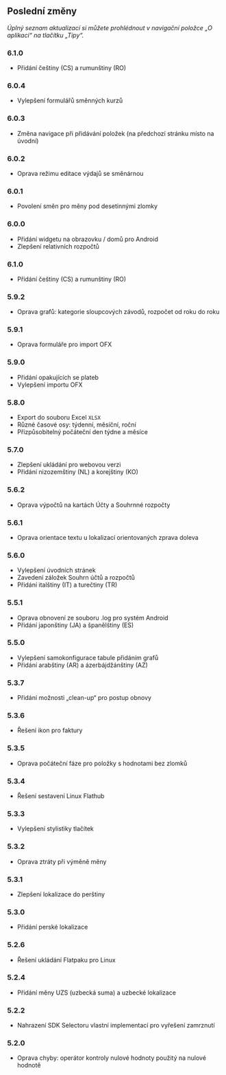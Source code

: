 ## Poslední změny

_Úplný seznam aktualizací si můžete prohlédnout v navigační položce „O aplikaci“ na tlačítku „Tipy“._

### 6.1.0
- Přidání češtiny (CS) a rumunštiny (RO)

### 6.0.4
- Vylepšení formulářů směnných kurzů

### 6.0.3
- Změna navigace při přidávání položek (na předchozí stránku místo na úvodní) 

### 6.0.2
- Oprava režimu editace výdajů se směnárnou

### 6.0.1
- Povolení směn pro měny pod desetinnými zlomky

### 6.0.0
- Přidání widgetu na obrazovku / domů pro Android
- Zlepšení relativních rozpočtů

### 6.1.0
- Přidání češtiny (CS) a rumunštiny (RO)

### 5.9.2
- Oprava grafů: kategorie sloupcových závodů, rozpočet od roku do roku

### 5.9.1
- Oprava formuláře pro import OFX

### 5.9.0
- Přidání opakujících se plateb
- Vylepšení importu OFX

### 5.8.0
- Export do souboru Excel `XLSX`
- Různé časové osy: týdenní, měsíční, roční
- Přizpůsobitelný počáteční den týdne a měsíce

### 5.7.0
- Zlepšení ukládání pro webovou verzi
- Přidání nizozemštiny (NL) a korejštiny (KO)

### 5.6.2
- Oprava výpočtů na kartách Účty a Souhrnné rozpočty

### 5.6.1
- Oprava orientace textu u lokalizací orientovaných zprava doleva 

### 5.6.0
- Vylepšení úvodních stránek
- Zavedení záložek Souhrn účtů a rozpočtů
- Přidání italštiny (IT) a turečtiny (TR)

### 5.5.1
- Oprava obnovení ze souboru .log pro systém Android
- Přidání japonštiny (JA) a španělštiny (ES) 

### 5.5.0
- Vylepšení samokonfigurace tabule přidáním grafů
- Přidání arabštiny (AR) a ázerbájdžánštiny (AZ)

### 5.3.7
- Přidání možnosti „clean-up“ pro postup obnovy  

### 5.3.6
- Řešení ikon pro faktury

### 5.3.5
- Oprava počáteční fáze pro položky s hodnotami bez zlomků

### 5.3.4
- Řešení sestavení Linux Flathub

### 5.3.3
- Vylepšení stylistiky tlačítek

### 5.3.2
- Oprava ztráty při výměně měny

### 5.3.1
- Zlepšení lokalizace do perštiny

### 5.3.0
- Přidání perské lokalizace

### 5.2.6
- Řešení ukládání Flatpaku pro Linux

### 5.2.4
- Přidání měny UZS (uzbecká suma) a uzbecké lokalizace

### 5.2.2
- Nahrazení SDK Selectoru vlastní implementací pro vyřešení zamrznutí

### 5.2.0
- Oprava chyby: operátor kontroly nulové hodnoty použitý na nulové hodnotě
